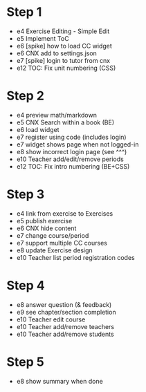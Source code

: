 # Step 1

- e4 Exercise Editing - Simple Edit
- e5 Implement ToC
- e6 [spike] how to load CC widget
- e6 CNX add to settings.json
- e7 [spike] login to tutor from cnx
- e12 TOC: Fix unit numbering (CSS)

# Step 2

- e4 preview math/markdown
- e5 CNX Search within a book (BE)
- e6 load widget
- e7 register using code (includes login)
- e7 widget shows page when not logged-in
- e8 show incorrect login page (see ^^^)
- e10 Teacher add/edit/remove periods
- e12 TOC: Fix intro numbering (BE+CSS)

# Step 3

- e4 link from exercise to Exercises
- e5 publish exercise
- e6 CNX hide content
- e7 change course/period
- e7 support multiple CC courses
- e8 update Exercise design
- e10 Teacher list period registration codes

# Step 4

- e8 answer question (& feedback)
- e9 see chapter/section completion
- e10 Teacher edit course
- e10 Teacher add/remove teachers
- e10 Teacher add/remove students

# Step 5

- e8 show summary when done
